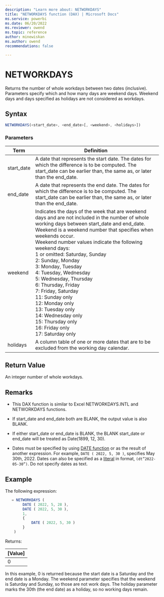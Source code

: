 ```yaml
---
description: "Learn more about: NETWORKDAYS"
title: "NETWORKDAYS function (DAX) | Microsoft Docs"
ms.service: powerbi
ms.date: 06/20/2022
ms.reviewer: owend
ms.topic: reference
author: minewiskan
ms.author: owend 
recommendations: false

---
```


# NETWORKDAYS

Returns the number of whole workdays between two dates (inclusive). Parameters specify which and how many days are weekend days. Weekend days and days specified as holidays are not considered as workdays.

## Syntax

```js
NETWORKDAYS(<start_date>, <end_date>[, <weekend>, <holidays>])
```

### Parameters

|Term|Definition|  
|--------|--------------|  
|start_date|A date that represents the start date. The dates for which the difference is to be computed. The start_date can be earlier than, the same as, or later than the end_date.|
|end_date|A date that represents the end date. The dates for which the difference is to be computed. The start_date can be earlier than, the same as, or later than the end_date.|
|weekend|Indicates the days of the week that are weekend days and are not included in the number of whole working days between start_date and end_date. Weekend is a weekend number that specifies when weekends occur.  </br> Weekend number values indicate the following weekend days: </br>1 or omitted: Saturday, Sunday </br>2: Sunday, Monday </br>3: Monday, Tuesday </br>4: Tuesday, Wednesday </br>5: Wednesday, Thursday </br>6: Thursday, Friday </br>7: Friday, Saturday </br>11: Sunday only </br>12: Monday only </br>13: Tuesday only </br>14: Wednesday only </br>15: Thursday only </br>16: Friday only </br>17: Saturday only|
|holidays|A column table of one or more dates that are to be excluded from the working day calendar.|

## Return Value

An integer number of whole workdays.

## Remarks

- This DAX function is similar to Excel NETWORKDAYS.INTL and NETWORKDAYS functions.

- If start_date and end_date both are BLANK, the output value is also BLANK.

- If either start_date or end_date is BLANK, the BLANK start_date or end_date will be treated as Date(1899, 12, 30).

- Dates must be specified by using [DATE function](date-function-dax.md) or as the result of another expression. For example, `DATE ( 2022, 5, 30 )`, specifies May 30th, 2022. Dates can also be specified as a [literal](dax-syntax-reference.md#date-and-time-literal) in format, `(dt”2022-05-30”)`. Do not specify dates as text.

## Example

The following expression:

```js
   = NETWORKDAYS (
        DATE ( 2022, 5, 28 ),
        DATE ( 2022, 5, 30 ),
        1,
        {
            DATE ( 2022, 5, 30 )
        }
    )
```

Returns:

| **[Value]** |
| ------------- |
| 0       |

In this example, 0 is returned because the start date is a Saturday and the end date is a Monday. The weekend parameter specifies that the weekend is Saturday and Sunday, so those are not work days. The holiday parameter marks the 30th (the end date) as a holiday, so no working days remain.
